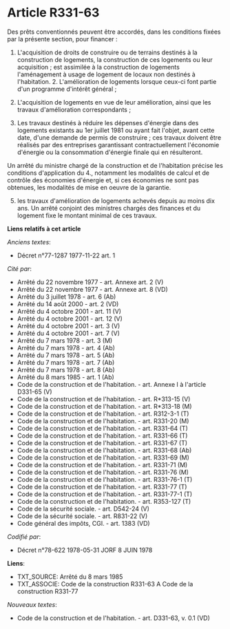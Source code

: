 # Article R331-63

Des prêts conventionnés peuvent être accordés, dans les conditions fixées par la présente section, pour financer :

1. L'acquisition de droits de construire ou de terrains destinés à la construction de logements, la construction de ces
logements ou leur acquisition ; est assimilée à la construction de logements l'aménagement à usage de logement de locaux non
destinés à l'habitation.    2. L'amélioration de logements lorsque ceux-ci font partie d'un programme d'intérêt général ;

3. L'acquisition de logements en vue de leur amélioration, ainsi que les travaux d'amélioration correspondants ;

4. Les travaux destinés à réduire les dépenses d'énergie dans des logements existants au 1er juillet 1981 ou ayant fait
l'objet, avant cette date, d'une demande de permis de construire ; ces travaux doivent être réalisés par des entreprises
garantissant contractuellement l'économie d'énergie ou la consommation d'énergie finale qui en résulteront.

Un arrêté du ministre chargé de la construction et de l'habitation précise les conditions d'application du 4., notamment les
modalités de calcul et de contrôle des économies d'énergie et, si ces économies ne sont pas obtenues, les modalités de mise
en oeuvre de la garantie.

5. les travaux d'amélioration de logements achevés depuis au moins dix ans. Un arrêté conjoint des ministres chargés des
finances et du logement fixe le montant minimal de ces travaux.

**Liens relatifs à cet article**

_Anciens textes_:

  - Décret n°77-1287 1977-11-22 art. 1

_Cité par_:

  - Arrêté du 22 novembre 1977 - art. Annexe art. 2 (V)
  - Arrêté du 22 novembre 1977 - art. Annexe art. 8 (VD)
  - Arrêté du 3 juillet 1978 - art. 6 (Ab)
  - Arrêté du 14 août 2000 - art. 2 (VD)
  - Arrêté du 4 octobre 2001 - art. 11 (V)
  - Arrêté du 4 octobre 2001 - art. 12 (V)
  - Arrêté du 4 octobre 2001 - art. 3 (V)
  - Arrêté du 4 octobre 2001 - art. 7 (V)
  - Arrêté du 7 mars 1978 - art. 3 (M)
  - Arrêté du 7 mars 1978 - art. 4 (Ab)
  - Arrêté du 7 mars 1978 - art. 5 (Ab)
  - Arrêté du 7 mars 1978 - art. 7 (Ab)
  - Arrêté du 7 mars 1978 - art. 8 (Ab)
  - Arrêté du 8 mars 1985 - art. 1 (Ab)
  - Code de la construction et de l'habitation. - art. Annexe I à l'article D331-65 (V)
  - Code de la construction et de l'habitation. - art. R*313-15 (V)
  - Code de la construction et de l'habitation. - art. R*313-18 (M)
  - Code de la construction et de l'habitation. - art. R312-3-1 (T)
  - Code de la construction et de l'habitation. - art. R331-20 (M)
  - Code de la construction et de l'habitation. - art. R331-64 (T)
  - Code de la construction et de l'habitation. - art. R331-66 (T)
  - Code de la construction et de l'habitation. - art. R331-67 (T)
  - Code de la construction et de l'habitation. - art. R331-68 (Ab)
  - Code de la construction et de l'habitation. - art. R331-69 (M)
  - Code de la construction et de l'habitation. - art. R331-71 (M)
  - Code de la construction et de l'habitation. - art. R331-76 (M)
  - Code de la construction et de l'habitation. - art. R331-76-1 (T)
  - Code de la construction et de l'habitation. - art. R331-77 (T)
  - Code de la construction et de l'habitation. - art. R331-77-1 (T)
  - Code de la construction et de l'habitation. - art. R353-127 (T)
  - Code de la sécurité sociale. - art. D542-24 (V)
  - Code de la sécurité sociale. - art. R831-22 (V)
  - Code général des impôts, CGI. - art. 1383 (VD)

_Codifié par_:

  - Décret n°78-622 1978-05-31 JORF 8 JUIN 1978

**Liens**:

  - TXT_SOURCE: Arrêté du 8 mars 1985
  - TXT_ASSOCIE: Code de la construction R331-63 A Code de la construction R331-77

_Nouveaux textes_:

  - Code de la construction et de l'habitation. - art. D331-63, v. 0.1 (VD)
